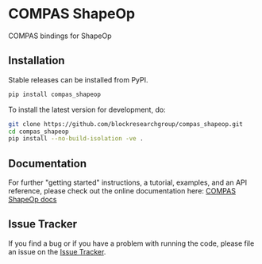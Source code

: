 # COMPAS ShapeOp

COMPAS bindings for ShapeOp

## Installation

Stable releases can be installed from PyPI.

```bash
pip install compas_shapeop
```

To install the latest version for development, do:

```bash
git clone https://github.com/blockresearchgroup/compas_shapeop.git
cd compas_shapeop
pip install --no-build-isolation -ve .
```

## Documentation

For further "getting started" instructions, a tutorial, examples, and an API reference,
please check out the online documentation here: [COMPAS ShapeOp docs](https://blockresearchgroup.github.io/compas_shapeop)

## Issue Tracker

If you find a bug or if you have a problem with running the code, please file an issue on the [Issue Tracker](https://github.com/blockresearchgroup/compas_shapeop/issues).
